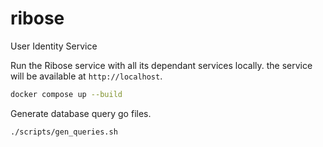 # ribose
User Identity Service


Run the Ribose service with all its dependant services locally. the service will be available at `http://localhost`.

```sh
docker compose up --build
```

Generate database query go files.

```sh
./scripts/gen_queries.sh
```